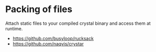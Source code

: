 
# Packing of files

Attach static files to your compiled crystal binary and access them at runtime.

* https://github.com/busyloop/rucksack
* https://github.com/naqvis/crystar

